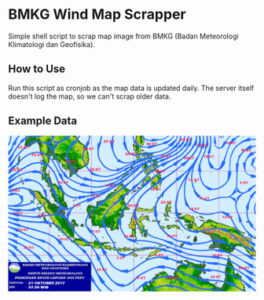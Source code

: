 # BMKG Wind Map Scrapper

Simple shell script to scrap map image from BMKG (Badan Meteorologi Klimatologi dan Geofisika).

## How to Use

Run this script as cronjob as the map data is updated daily. The server itself doesn't log the map, so we can't scrap older data.

## Example Data

![Wind Direction 3000 Feet](example-data.jpg)
